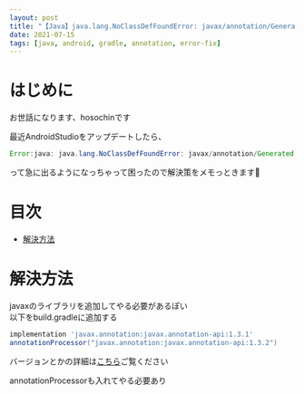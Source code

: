 ```yaml
---
layout: post
title: "【Java】java.lang.NoClassDefFoundError: javax/annotation/Generated"
date: 2021-07-15
tags: [java, android, gradle, annotation, error-fix]
---
```


# はじめに

お世話になります、hosochinです

最近AndroidStudioをアップデートしたら、

```java
Error:java: java.lang.NoClassDefFoundError: javax/annotation/Generated
```

って急に出るようになっちゃって困ったので解決策をメモっときます🍺

# 目次

- [解決方法](#解決方法)

# 解決方法

javaxのライブラリを追加してやる必要があるぽい  
以下をbuild.gradleに追加する

```gradle
implementation 'javax.annotation:javax.annotation-api:1.3.1'
annotationProcessor("javax.annotation:javax.annotation-api:1.3.2")
```

バージョンとかの詳細は[こちら](https://mvnrepository.com/artifact/javax.annotation/javax.annotation-api)ご覧ください  

annotationProcessorも入れてやる必要あり
